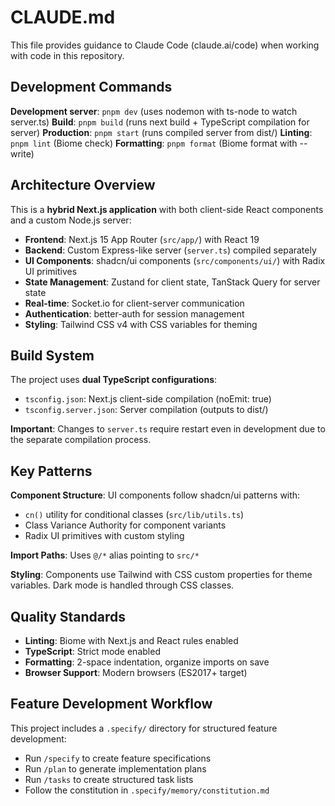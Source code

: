 # CLAUDE.md

This file provides guidance to Claude Code (claude.ai/code) when working with code in this repository.

## Development Commands

**Development server**: `pnpm dev` (uses nodemon with ts-node to watch server.ts)
**Build**: `pnpm build` (runs next build + TypeScript compilation for server)
**Production**: `pnpm start` (runs compiled server from dist/)
**Linting**: `pnpm lint` (Biome check)
**Formatting**: `pnpm format` (Biome format with --write)

## Architecture Overview

This is a **hybrid Next.js application** with both client-side React components and a custom Node.js server:

- **Frontend**: Next.js 15 App Router (`src/app/`) with React 19
- **Backend**: Custom Express-like server (`server.ts`) compiled separately
- **UI Components**: shadcn/ui components (`src/components/ui/`) with Radix UI primitives
- **State Management**: Zustand for client state, TanStack Query for server state
- **Real-time**: Socket.io for client-server communication
- **Authentication**: better-auth for session management
- **Styling**: Tailwind CSS v4 with CSS variables for theming

## Build System

The project uses **dual TypeScript configurations**:

- `tsconfig.json`: Next.js client-side compilation (noEmit: true)
- `tsconfig.server.json`: Server compilation (outputs to dist/)

**Important**: Changes to `server.ts` require restart even in development due to the separate compilation process.

## Key Patterns

**Component Structure**: UI components follow shadcn/ui patterns with:

- `cn()` utility for conditional classes (`src/lib/utils.ts`)
- Class Variance Authority for component variants
- Radix UI primitives with custom styling

**Import Paths**: Uses `@/*` alias pointing to `src/*`

**Styling**: Components use Tailwind with CSS custom properties for theme variables. Dark mode is handled through CSS classes.

## Quality Standards

- **Linting**: Biome with Next.js and React rules enabled
- **TypeScript**: Strict mode enabled
- **Formatting**: 2-space indentation, organize imports on save
- **Browser Support**: Modern browsers (ES2017+ target)

## Feature Development Workflow

This project includes a `.specify/` directory for structured feature development:

- Run `/specify` to create feature specifications
- Run `/plan` to generate implementation plans
- Run `/tasks` to create structured task lists
- Follow the constitution in `.specify/memory/constitution.md`

